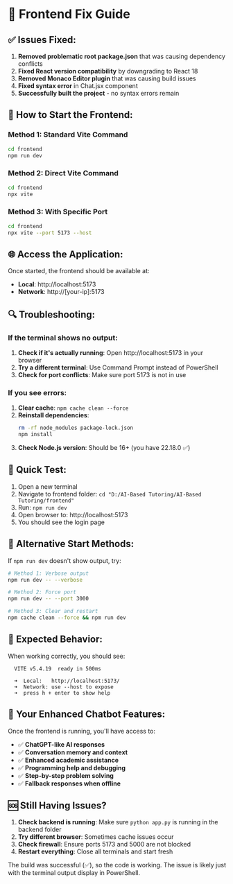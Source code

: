 # 🔧 Frontend Fix Guide

## ✅ **Issues Fixed:**

1. **Removed problematic root package.json** that was causing dependency conflicts
2. **Fixed React version compatibility** by downgrading to React 18
3. **Removed Monaco Editor plugin** that was causing build issues
4. **Fixed syntax error** in Chat.jsx component
5. **Successfully built the project** - no syntax errors remain

## 🚀 **How to Start the Frontend:**

### Method 1: Standard Vite Command
```bash
cd frontend
npm run dev
```

### Method 2: Direct Vite Command
```bash
cd frontend
npx vite
```

### Method 3: With Specific Port
```bash
cd frontend
npx vite --port 5173 --host
```

## 🌐 **Access the Application:**

Once started, the frontend should be available at:
- **Local**: http://localhost:5173
- **Network**: http://[your-ip]:5173

## 🔍 **Troubleshooting:**

### If the terminal shows no output:
1. **Check if it's actually running**: Open http://localhost:5173 in your browser
2. **Try a different terminal**: Use Command Prompt instead of PowerShell
3. **Check for port conflicts**: Make sure port 5173 is not in use

### If you see errors:
1. **Clear cache**: `npm cache clean --force`
2. **Reinstall dependencies**: 
   ```bash
   rm -rf node_modules package-lock.json
   npm install
   ```
3. **Check Node.js version**: Should be 16+ (you have 22.18.0 ✅)

## 🎯 **Quick Test:**

1. Open a new terminal
2. Navigate to frontend folder: `cd "D:/AI-Based Tutoring/AI-Based Tutoring/frontend"`
3. Run: `npm run dev`
4. Open browser to: http://localhost:5173
5. You should see the login page

## 🔧 **Alternative Start Methods:**

If `npm run dev` doesn't show output, try:

```bash
# Method 1: Verbose output
npm run dev -- --verbose

# Method 2: Force port
npm run dev -- --port 3000

# Method 3: Clear and restart
npm cache clean --force && npm run dev
```

## 📱 **Expected Behavior:**

When working correctly, you should see:
```
  VITE v5.4.19  ready in 500ms

  ➜  Local:   http://localhost:5173/
  ➜  Network: use --host to expose
  ➜  press h + enter to show help
```

## 🎉 **Your Enhanced Chatbot Features:**

Once the frontend is running, you'll have access to:
- ✅ **ChatGPT-like AI responses**
- ✅ **Conversation memory and context**
- ✅ **Enhanced academic assistance**
- ✅ **Programming help and debugging**
- ✅ **Step-by-step problem solving**
- ✅ **Fallback responses when offline**

## 🆘 **Still Having Issues?**

1. **Check backend is running**: Make sure `python app.py` is running in the backend folder
2. **Try different browser**: Sometimes cache issues occur
3. **Check firewall**: Ensure ports 5173 and 5000 are not blocked
4. **Restart everything**: Close all terminals and start fresh

The build was successful (✅), so the code is working. The issue is likely just with the terminal output display in PowerShell.